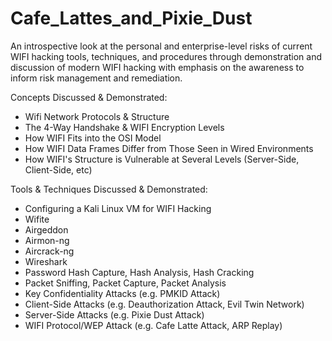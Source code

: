# Cafe_Lattes_and_Pixie_Dust
An introspective look at the personal and enterprise-level risks of current WIFI hacking tools, techniques, and procedures through demonstration and discussion of modern WIFI hacking with emphasis on the awareness to inform risk management and remediation.

Concepts Discussed & Demonstrated:
- Wifi Network Protocols & Structure
- The 4-Way Handshake & WIFI Encryption Levels
- How WIFI Fits into the OSI Model
- How WIFI Data Frames Differ from Those Seen in Wired Environments
- How WIFI's Structure is Vulnerable at Several Levels (Server-Side, Client-Side, etc)

Tools & Techniques Discussed & Demonstrated:
- Configuring a Kali Linux VM for WIFI Hacking
- Wifite
- Airgeddon
- Airmon-ng
- Aircrack-ng
- Wireshark
- Password Hash Capture, Hash Analysis, Hash Cracking
- Packet Sniffing, Packet Capture, Packet Analysis
- Key Confidentiality Attacks (e.g. PMKID Attack)
- Client-Side Attacks (e.g. Deauthorization Attack, Evil Twin Network)
- Server-Side Attacks (e.g. Pixie Dust Attack)
- WIFI Protocol/WEP Attack (e.g. Cafe Latte Attack, ARP Replay)
